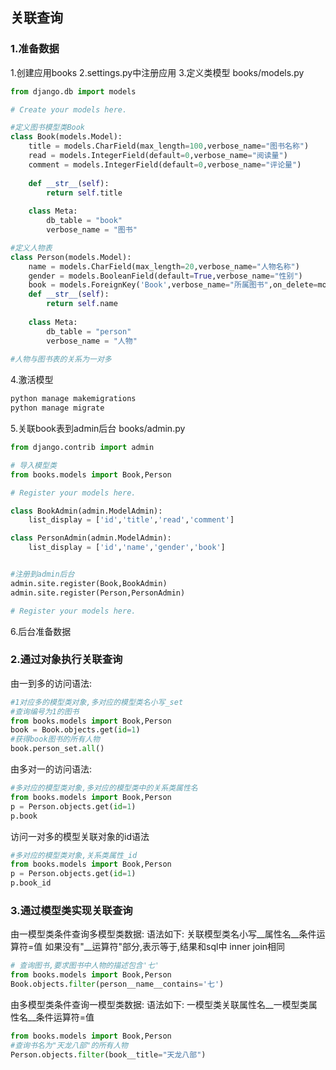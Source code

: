 
## 关联查询

### 1.准备数据
1.创建应用books
2.settings.py中注册应用
3.定义类模型
books/models.py
```python
from django.db import models

# Create your models here.

#定义图书模型类Book
class Book(models.Model):
    title = models.CharField(max_length=100,verbose_name="图书名称")
    read = models.IntegerField(default=0,verbose_name="阅读量")
    comment = models.IntegerField(default=0,verbose_name="评论量")
    
    def __str__(self):
        return self.title
    
    class Meta:
        db_table = "book"
        verbose_name = "图书"

#定义人物表
class Person(models.Model):
    name = models.CharField(max_length=20,verbose_name="人物名称")
    gender = models.BooleanField(default=True,verbose_name="性别")
    book = models.ForeignKey('Book',verbose_name="所属图书",on_delete=models.CASCADE)
    def __str__(self):
        return self.name
    
    class Meta:
        db_table = "person"
        verbose_name = "人物"
        
#人物与图书表的关系为一对多
```
4.激活模型
```bash
python manage makemigrations
python manage migrate
```
5.关联book表到admin后台
books/admin.py
```python
from django.contrib import admin

# 导入模型类
from books.models import Book,Person

# Register your models here.

class BookAdmin(admin.ModelAdmin):
    list_display = ['id','title','read','comment']

class PersonAdmin(admin.ModelAdmin):
    list_display = ['id','name','gender','book']


#注册到admin后台
admin.site.register(Book,BookAdmin)
admin.site.register(Person,PersonAdmin)

# Register your models here.
```

6.后台准备数据


### 2.通过对象执行关联查询

由一到多的访问语法:
```python
#1对应多的模型类对象,多对应的模型类名小写_set
#查询编号为1的图书
from books.models import Book,Person
book = Book.objects.get(id=1)
#获得book图书的所有人物
book.person_set.all()
```

由多对一的访问语法:
```python
#多对应的模型类对象,多对应的模型类中的关系类属性名
from books.models import Book,Person
p = Person.objects.get(id=1)
p.book
```
访问一对多的模型关联对象的id语法
```python
#多对应的模型类对象,关系类属性_id
from books.models import Book,Person
p = Person.objects.get(id=1)
p.book_id
```

### 3.通过模型类实现关联查询
由一模型类条件查询多模型类数据:
语法如下:
关联模型类名小写__属性名__条件运算符=值
如果没有"__运算符"部分,表示等于,结果和sql中 inner join相同
```python
# 查询图书,要求图书中人物的描述包含'七'
from books.models import Book,Person
Book.objects.filter(person__name__contains='七')
```

由多模型类条件查询一模型类数据:
语法如下:
一模型类关联属性名__一模型类属性名__条件运算符=值
```python
from books.models import Book,Person
#查询书名为"天龙八部"的所有人物
Person.objects.filter(book__title="天龙八部")
```
